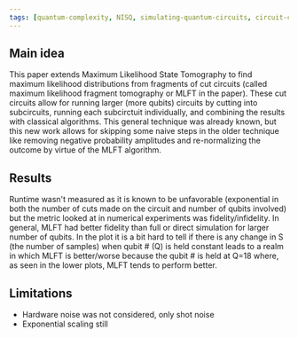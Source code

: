 ```yaml
---
tags: [quantum-complexity, NISQ, simulating-quantum-circuits, circuit-cutting]
---
```


## Main idea
This paper extends Maximum Likelihood State Tomography to find maximum likelihood distributions from fragments of cut circuits (called maximum likelihood fragment tomography or MLFT in the paper). These cut circuits allow for running larger (more qubits) circuits by cutting into subcircuits, running each subcirctuit individually, and combining the results with classical algorithms. This general technique was already known, but this new work allows for skipping some naive steps in the older technique like removing negative probability amplitudes and re-normalizing the outcome by virtue of the MLFT algorithm.


## Results
Runtime wasn't measured as it is known to be unfavorable (exponential in both the number of cuts made on the circuit and number of qubits involved) but the metric looked at in numerical experiments was fidelity/infidelity. 
In general, MLFT had better fidelity than full or direct simulation for larger number of qubits. In the plot it is a bit hard to tell if there is any change in S (the number of samples) when qubit # (Q) is held constant leads to a realm in which MLFT is better/worse because the qubit # is held at Q=18 where, as seen in the lower plots, MLFT tends to perform better.

## Limitations

* Hardware noise was not considered, only shot noise
* Exponential scaling still
